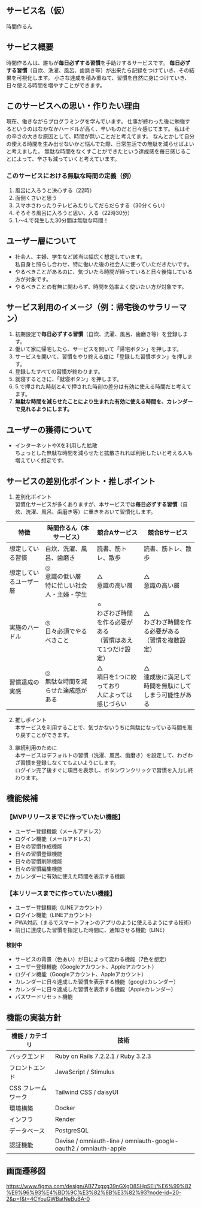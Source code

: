 ## サービス名（仮）

時間作るん

## サービス概要

時間作るんは、誰もが**毎日必ずする習慣**を手助けするサービスです。
**毎日必ずする習慣**（自炊、洗濯、風呂、歯磨き等）が出来たら記録をつけていき、その結果を可視化します。
小さな達成を積み重ねて、習慣を自然に身につけていき、日々使える時間を増やすことができます。

## このサービスへの思い・作りたい理由

現在、働きながらプログラミングを学んでいます。
仕事が終わった後に勉強するというのはなかなかハードルが高く、辛いものだと日々感じてます。
私はその辛さの大きな原因として、時間が無いことだと考えてます。
なんとかして自分の使える時間を生み出せないかと悩んでた際、日常生活での無駄を減らせばよいと考えました。
無駄な時間をなくすことができたという達成感を毎日感じることによって、辛さも減っていくと考えています。

### このサービスにおける無駄な時間の定義（例）

1. 風呂に入ろうと決心する（22時）
2. 面倒くさいと思う
3. スマホさわったりテレビみたりしてだらだらする（30分くらい）
4. そろそろ風呂に入ろうと思い、入る（22時30分）
5. 1.〜4.で発生した30分間は無駄な時間！

## ユーザー層について

- 社会人、主婦、学生など該当は幅広く想定しています。  
私自身と照らし合わせ、特に働いた後の社会人に使っていただきたいです。
- やるべきことがあるのに、気づいたら時間が経っていると日々後悔している方が対象です。
- やるべきことの有無に関わらず、時間を効率よく使いたい方が対象です。

## サービス利用のイメージ（例：帰宅後のサラリーマン）

1. 初期設定で**毎日必ずする習慣**（自炊、洗濯、風呂、歯磨き等）を登録します。
2. 働いて家に帰宅したら、サービスを開いて「帰宅ボタン」を押します。
3. サービスを開いて、習慣をやり終える度に「登録した習慣ボタン」を押します。
4. 登録したすべての習慣が終わります。
5. 就寝するときに、「就寝ボタン」を押します。
6. 5.で押された時刻と4.で押された時刻の差分は有効に使える時間だと考えてます。
7. **無駄な時間を減らせたことにより生まれた有効に使える時間を、カレンダーで見れるようにします。**

## ユーザーの獲得について

- インターネットやXを利用した拡散  
ちょっとした無駄な時間を減らせたと拡散されれば利用したいと考える人も増えていく想定です。

## サービスの差別化ポイント・推しポイント

1. 差別化ポイント  
習慣化サービスが多くありますが、本サービスでは**毎日必ずする習慣**（自炊、洗濯、風呂、歯磨き等）に重きをおいて習慣化します。

| 特徴 | 時間作るん（本サービス） | 競合Aサービス | 競合Bサービス |
| - | - | - | - |
| 想定している習慣 | 自炊、洗濯、風呂、歯磨き | 読書、筋トレ、散歩 | 読書、筋トレ、散歩 |
| 想定しているユーザー層 | ◎<br>意識の低い層<br>特に忙しい社会人・主婦・学生 | △<br>意識の高い層 | △<br>意識の高い層 | 
| 実施のハードル | ◎<br>日々必須でやるべきこと | ⚪︎<br>わざわざ時間を作る必要がある<br>（習慣はあえて1つだけ設定） | △<br>わざわざ時間を作る必要がある<br>（習慣を複数設定） |
| 習慣達成の実感 | ◎<br>無駄な時間を減らせた達成感がある | △<br>項目を1つに絞っており<br>人によっては感じづらい | △<br>達成後に満足して<br>時間を無駄にしてしまう可能性がある |

2. 推しポイント  
本サービスを利用することで、気づかないうちに無駄になっている時間を取り戻すことができます。

3. 継続利用のために  
本サービスはデフォルトの習慣（洗濯、風呂、歯磨き）を設定して、わざわざ習慣を登録しなくてもよいようにします。<br>
ログイン完了後すぐに項目を表示し、ボタンワンクリックで習慣を入力し終わります。

## 機能候補

### 【MVPリリースまでに作っていたい機能】

- ユーザー登録機能（メールアドレス）
- ログイン機能（メールアドレス）
- 日々の習慣作成機能
- 日々の習慣登録機能
- 日々の習慣削除機能
- 日々の習慣編集機能
- カレンダーに有効に使えた時間を表示する機能

### 【本リリースまでに作っていたい機能】

- ユーザー登録機能（LINEアカウント）
- ログイン機能（LINEアカウント）
- PWA対応（まるでスマートフォンのアプリのように使えるようにする技術）
- 前日に達成した習慣を指定した時間に、通知させる機能（LINE）
#### 検討中
- サービスの背景（色あい）が日によって変わる機能（7色を想定）
- ユーザー登録機能（Googleアカウント、Appleアカウント）
- ログイン機能（Googleアカウント、Appleアカウント）
- カレンダーに日々達成した習慣を表示する機能（googleカレンダー）
- カレンダーに日々達成した習慣を表示する機能（Appleカレンダー）
- パスワードリセット機能

## 機能の実装方針

| 機能 / カテゴリ | 技術 |
| - | - |
| バックエンド | Ruby on Rails 7.2.2.1 / Ruby 3.2.3 |
| フロントエンド | JavaScript / Stimulus |
| CSS フレームワーク | Tailwind CSS / daisyUI |
| 環境構築 | Docker |
| インフラ | Render |
| データベース | PostgreSQL |
| 認証機能 | Devise / omniauth-line / omniauth-google-oauth2 / omniauth-apple |

## 画面遷移図

https://www.figma.com/design/AB77xgxg39nGXgD8SHgSEi/%E6%99%82%E9%96%93%E4%BD%9C%E3%82%8B%E3%82%93?node-id=20-2&p=f&t=4CYouGWBatNeBuBA-0


